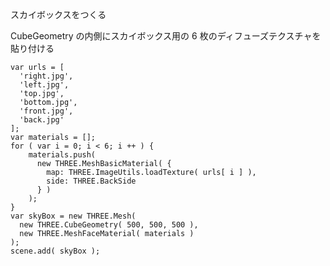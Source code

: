 スカイボックスをつくる

CubeGeometry の内側にスカイボックス用の 6 枚のディフューズテクスチャを貼り付ける

	var urls = [
	  'right.jpg',
	  'left.jpg',
	  'top.jpg',
	  'bottom.jpg',
	  'front.jpg',
	  'back.jpg'
	];
	var materials = [];
	for ( var i = 0; i < 6; i ++ ) {
	    materials.push(
	      new THREE.MeshBasicMaterial( {
	        map: THREE.ImageUtils.loadTexture( urls[ i ] ),
	        side: THREE.BackSide
	      } )
	    );
	}
	var skyBox = new THREE.Mesh( 
	  new THREE.CubeGeometry( 500, 500, 500 ),
	  new THREE.MeshFaceMaterial( materials )
	);
	scene.add( skyBox );

